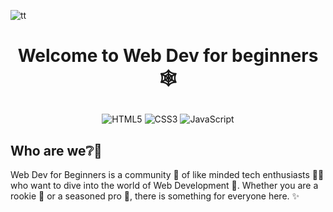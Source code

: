 ![tt](https://user-images.githubusercontent.com/94376674/201847150-915f6377-7395-4ca1-9e6d-9bf73c5ead9c.png)

# <p align = center> Welcome to Web Dev for beginners 🕸️ </p>
  <div align = center> 
  
  
  ![HTML5](https://img.shields.io/badge/html5-%23E34F26.svg?style=for-the-badge&logo=html5&logoColor=white)
  ![CSS3](https://img.shields.io/badge/css3-%231572B6.svg?style=for-the-badge&logo=css3&logoColor=white)
  ![JavaScript](https://img.shields.io/badge/javascript-%23323330.svg?style=for-the-badge&logo=javascript&logoColor=%23F7DF1E)
  
  
</div>


## Who are we❔🤔
Web Dev for Beginners is a community 🤝 of like minded tech enthusiasts 🧑‍💻 who want to dive into the world of Web Development 🎯.
Whether you are a rookie 🥚 or a seasoned pro 🎸, there is something for everyone here. ✨


